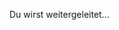 <!DOCTYPE html>
<html>
  <head>
    <meta http-equiv="refresh" content="0; url=https://dein-cnfans-link.com">
  </head>
  <body>
    <p>Du wirst weitergeleitet...</p>
  </body>
</html>
